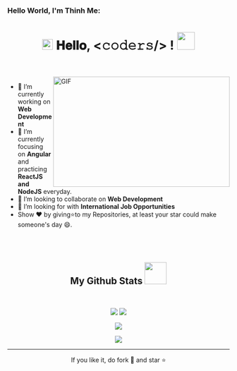 <!--
**ThinhMDITPTIT/ThinhMDITPTIT** is a ✨ _special_ ✨ repository because its `README.md` (this file) appears on your GitHub profile.

Here are some ideas to get you started:

- 🔭 I’m currently working on ...
- 🌱 I’m currently learning ...
- 👯 I’m looking to collaborate on ...
- 🤔 I’m looking for help with ...
- 💬 Ask me about ...
- 📫 How to reach me: ...
- 😄 Pronouns: ...
- ⚡ Fun fact: ...
-->

### Hello World, I'm Thinh Me:

<h1 align="center">
  <a target="_blank">
    <img src="https://github.com/JayantGoel001/JayantGoel001/blob/master/GIF/Earth.gif" width="24px" style="max-width:100%;">
  </a>
  𝐇𝐞𝐥𝐥𝐨, &lt;𝚌𝚘𝚍𝚎𝚛𝚜/&gt; !
  <a target="_blank">
    <img src="https://github.com/JayantGoel001/JayantGoel001/blob/master/GIF/Hi.gif" width="40px" />
  </a>
</h1>

<br/>
<br/>
<a target="_blank">
  <img align="right" height="250" width="400" alt="GIF" src="https://github.com/JayantGoel001/JayantGoel001/blob/master/GIF/code.gif">
</a>

- 🔭 I’m currently working on **Web Development**
- 🌱 I’m currently focusing on **Angular** and practicing **ReactJS and NodeJS** everyday.
- 👯 I’m looking to collaborate on **Web Development**
- 🤔 I’m looking for with **International Job Opportunities**
- Show ❤ by giving⭐to my Repositories, at least your star could make someone's day 😄.


<br/>
<br/>
<h2 align="center">
  My Github Stats <img src="https://media.giphy.com/media/xUA7aZeLE2e0P7Znz2/giphy.gif" width="50">
</h2>
<!--
<div>
  <div>
    <a href="https://github.com/ThinhMDITPTIT">
      <img align="center" src="https://github-readme-stats.vercel.app/api?username=ThinhMDITPTIT&theme=darcula&show_icons=true" />
    </a>
  </div>
  <div>
    <a href="https://github.com/ThinhMDITPTIT">
      <img align="center" src="https://github-readme-streak-stats.herokuapp.com/?user=ThinhMDITPTIT&theme=darcula" />
    </a>
  </div>
</div>
-->
<br>

<p align = "center">
  <img  src = "https://github-readme-stats.vercel.app/api?username=ThinhMDITPTIT&show_icons=true&theme=radical&line_height=27">
  <img src = "https://github-readme-stats.vercel.app/api/top-langs/?username=ThinhMDITPTIT&hide=jupyter%20notebook&theme=radical">
</p>

<p align = "center">
  <img  src="https://github-readme-streak-stats.herokuapp.com/?user=ThinhMDITPTIT&show_icons=true&locale=en&layout=compact&theme=radical&line_height=0" />
</p> 

<p align = "center">
  <img src="https://activity-graph.herokuapp.com/graph?username=ThinhMDITPTIT&theme=redical">
</p> 
<hr>
<p align="center">If you like it, do fork 🍴 and star ⭐</p>





